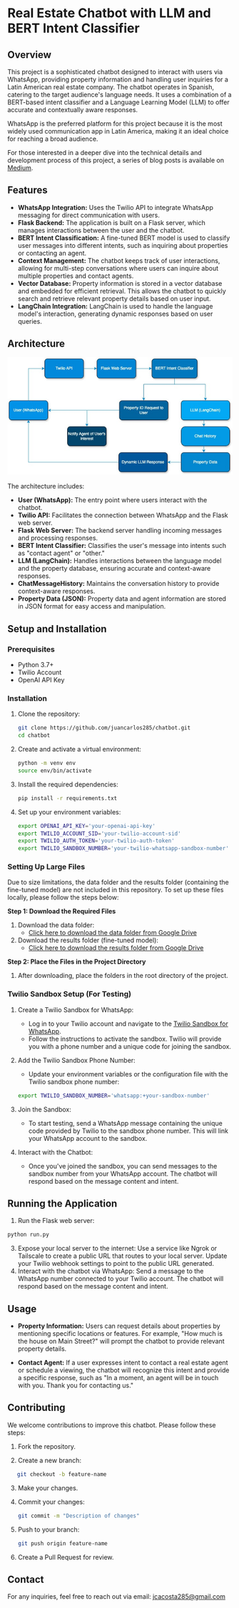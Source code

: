 # Real Estate Chatbot with LLM and BERT Intent Classifier

## Overview

This project is a sophisticated chatbot designed to interact with users via WhatsApp, providing property information and handling user inquiries for a Latin American real estate company. The chatbot operates in Spanish, catering to the target audience's language needs. It uses a combination of a BERT-based intent classifier and a Language Learning Model (LLM) to offer accurate and contextually aware responses.

WhatsApp is the preferred platform for this project because it is the most widely used communication app in Latin America, making it an ideal choice for reaching a broad audience.

For those interested in a deeper dive into the technical details and development process of this project, a series of blog posts is available on [Medium](https://medium.com/@jcacosta285/how-to-build-a-whatsapp-real-estate-chatbot-using-twilio-flask-and-ai-project-overview-53bf0b7d3f50).

## Features

- **WhatsApp Integration:** Uses the Twilio API to integrate WhatsApp messaging for direct communication with users.
- **Flask Backend:** The application is built on a Flask server, which manages interactions between the user and the chatbot.
- **BERT Intent Classification:** A fine-tuned BERT model is used to classify user messages into different intents, such as inquiring about properties or contacting an agent.
- **Context Management:** The chatbot keeps track of user interactions, allowing for multi-step conversations where users can inquire about multiple properties and contact agents.
- **Vector Database:** Property information is stored in a vector database and embedded for efficient retrieval. This allows the chatbot to quickly search and retrieve relevant property details based on user input.
- **LangChain Integration:** LangChain is used to handle the language model's interaction, generating dynamic responses based on user queries.

## Architecture

![Architecture Diagram](chatbot_architecture.jpg)

The architecture includes:

- **User (WhatsApp):** The entry point where users interact with the chatbot.
- **Twilio API:** Facilitates the connection between WhatsApp and the Flask web server.
- **Flask Web Server:** The backend server handling incoming messages and processing responses.
- **BERT Intent Classifier:** Classifies the user's message into intents such as "contact agent" or "other."
- **LLM (LangChain):** Handles interactions between the language model and the property database, ensuring accurate and context-aware responses.
- **ChatMessageHistory:** Maintains the conversation history to provide context-aware responses.
- **Property Data (JSON):** Property data and agent information are stored in JSON format for easy access and manipulation.

## Setup and Installation

### Prerequisites

- Python 3.7+
- Twilio Account
- OpenAI API Key

### Installation

1. Clone the repository:
   ```bash
   git clone https://github.com/juancarlos285/chatbot.git
   cd chatbot
2. Create and activate a virtual environment:
   ```bash
   python -m venv env
   source env/bin/activate
3. Install the required dependencies:
   ```bash
   pip install -r requirements.txt
   ```
4. Set up your environment variables:
   ```bash
   export OPENAI_API_KEY='your-openai-api-key'
   export TWILIO_ACCOUNT_SID='your-twilio-account-sid'
   export TWILIO_AUTH_TOKEN='your-twilio-auth-token'
   export TWILIO_SANDBOX_NUMBER='your-twilio-whatsapp-sandbox-number'
   ```
### Setting Up Large Files
Due to size limitations, the data folder and the results folder (containing the fine-tuned model) are not included in this repository. To set up these files locally, please follow the steps below:

**Step 1: Download the Required Files**
1. Download the data folder:
   - [Click here to download the data folder from Google Drive](https://drive.google.com/drive/folders/13Ctkh9Vl9TYa0rUBsKzv1o1eQsAQD67T?usp=drive_link)
2. Download the results folder (fine-tuned model):
   - [Click here to download the results folder from Google Drive](https://drive.google.com/drive/folders/1uL9potBo_IpR-A7dUTv6mccYfmJ5xc3V?usp=drive_link)

**Step 2: Place the Files in the Project Directory**
1. After downloading, place the folders in the root directory of the project.
   
### Twilio Sandbox Setup (For Testing)
1. Create a Twilio Sandbox for WhatsApp:
   - Log in to your Twilio account and navigate to the [Twilio Sandbox for WhatsApp](https://www.twilio.com/docs/whatsapp/sandbox).
   - Follow the instructions to activate the sandbox. Twilio will provide you with a phone number and a unique code for joining the sandbox.

2. Add the Twilio Sandbox Phone Number:
   - Update your environment variables or the configuration file with the Twilio sandbox phone number:
   ```bash
   export TWILIO_SANDBOX_NUMBER='whatsapp:+your-sandbox-number'
   ```
3. Join the Sandbox:
   - To start testing, send a WhatsApp message containing the unique code provided by Twilio to the sandbox phone number. This will link your WhatsApp account to the sandbox.

4. Interact with the Chatbot:
   - Once you've joined the sandbox, you can send messages to the sandbox number from your WhatsApp account. The chatbot will respond based on the message content and intent.

## Running the Application

1. Run the Flask web server:
```bash
python run.py
```
3. Expose your local server to the internet:
   Use a service like Ngrok or Tailscale to create a public URL that routes to your local server.
   Update your Twilio webhook settings to point to the public URL generated.
4. Interact with the chatbot via WhatsApp:
   Send a message to the WhatsApp number connected to your Twilio account.
   The chatbot will respond based on the message content and intent.

## Usage
- **Property Information:** Users can request details about properties by mentioning specific locations or features. For example, "How much is the house on Main Street?" will prompt the chatbot to provide relevant property details.

- **Contact Agent:** If a user expresses intent to contact a real estate agent or schedule a viewing, the chatbot will recognize this intent and provide a specific response, such as "In a moment, an agent will be in touch with you. Thank you for contacting us."

## Contributing
We welcome contributions to improve this chatbot. Please follow these steps:

1. Fork the repository.

2. Create a new branch:
```bash
   git checkout -b feature-name
   ```
3. Make your changes.

4. Commit your changes:
   ```bash
   git commit -m "Description of changes"
   ```
5. Push to your branch:
   ```bash
   git push origin feature-name
   ```
6. Create a Pull Request for review.

## Contact
For any inquiries, feel free to reach out via email: jcacosta285@gmail.com   

